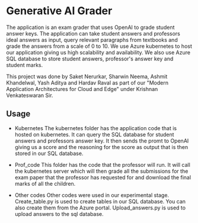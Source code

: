 # Generative AI Grader

The application is an exam grader that uses OpenAI to grade student answer keys. The application can take student answers and professors ideal answers as input, query relevant paragraphs from textbooks and grade the answers from a scale of 0 to 10. We use Azure kubernetes to host our application giving us high scalability and availability. We also use Azure SQL database to store student answers, professor's answer key and student marks.

This project was done by Saket Nerurkar, Sharwin Neema, Ashmit Khandelwal, Yash Aditya and Hardav Raval as part of our "Modern Application Architectures for Cloud and Edge" under Krishnan Venkateswaran Sir.				


## Usage

- Kubernetes 
The kubernetes folder has the application code that is hosted on kubernetes. It can query the SQL database for student answers and professors answer key. It then sends the promt to OpenAI giving us a score and the reasoning for the score as output that is then stored in our SQL database.

- Prof_code
This folder has the code that the professor will run. It will call the kubernetes server which will then grade all the submissions for the exam paper that the professor has requested for and download the final marks of all the children.

- Other codes
Other codes were used in our experimental stage. Create_table.py is used to create tables in our SQL database. You can also create them from the Azure portal. Upload_answers.py is used to upload answers to the sql database.


